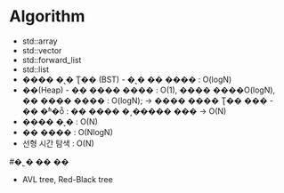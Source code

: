 # Algorithm
- std::array
- std::vector
- std::forward_list
- std::list
- ���� �˻� Ʈ�� (BST) - �˻� �� ���� : O(logN)
- ��(Heap) - �ִ� ���� ���� : O(1), ���� ����O(logN), �ִ� ���� ���� : O(logN); -> ���� ���� Ʈ�� ���
		   - �� �ʱ�ȭ : �� ���� �˰����� ��� -> O(N)
- ���� �˻� : O(N)
- �� ���� : O(NlogN)
- 선형 시간 탐색 : O(N)

#�˾� �� ��
- AVL tree, Red-Black tree